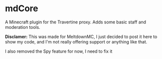 # mdCore
A Minecraft plugin for the Travertine proxy. Adds some basic staff and moderation tools.


**Disclamer:** This was made for MeltdownMC, I just decided to post it here to show my code, and I'm not really offering support or anything like that.

I also removed the Spy feature for now, I need to fix it

